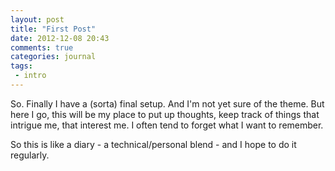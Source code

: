 ```yaml
---
layout: post
title: "First Post"
date: 2012-12-08 20:43
comments: true
categories: journal
tags: 
 - intro
---
```


So. Finally I have a (sorta) final setup. And I'm not yet sure of the theme. But here I
go, this will be my place to put up thoughts, keep track of things that intrigue me, that
interest me. I often tend to forget what I want to remember.

So this is like a diary - a technical/personal blend - and I hope to do it regularly.
